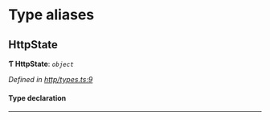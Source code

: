 

# Type aliases

<a id="httpstate"></a>

##  HttpState

**Ƭ HttpState**: *`object`*

*Defined in [http/types.ts:9](https://github.com/polkadot-js/api/blob/6f3c8f7/packages/rpc-provider/src/http/types.ts#L9)*

#### Type declaration

___

